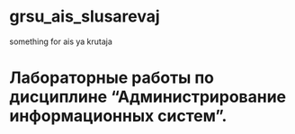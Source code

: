 # grsu_ais_slusarevaj
something for ais
ya krutaja
# Лабораторные работы по дисциплине “Администрирование информационных систем”.
